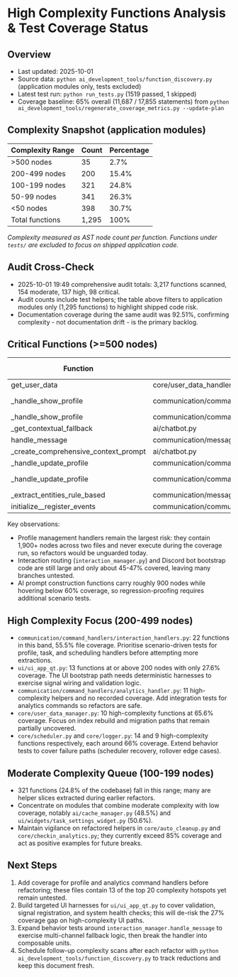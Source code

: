 # High Complexity Functions Analysis & Test Coverage Status

## Overview
- Last updated: 2025-10-01
- Source data: `python ai_development_tools/function_discovery.py` (application modules only, tests excluded)
- Latest test run: `python run_tests.py` (1519 passed, 1 skipped)
- Coverage baseline: 65% overall (11,687 / 17,855 statements) from `python ai_development_tools/regenerate_coverage_metrics.py --update-plan`

## Complexity Snapshot (application modules)
| Complexity Range | Count | Percentage |
|------------------|-------|------------|
| >500 nodes       | 35    | 2.7%       |
| 200-499 nodes    | 200   | 15.4%      |
| 100-199 nodes    | 321   | 24.8%      |
| 50-99 nodes      | 341   | 26.3%      |
| <50 nodes        | 398   | 30.7%      |
| Total functions  | 1,295 | 100%       |

*Complexity measured as AST node count per function. Functions under `tests/` are excluded to focus on shipped application code.*

## Audit Cross-Check
- 2025-10-01 19:49 comprehensive audit totals: 3,217 functions scanned, 154 moderate, 137 high, 98 critical.
- Audit counts include test helpers; the table above filters to application modules only (1,295 functions) to highlight shipped code risk.
- Documentation coverage during the same audit was 92.51%, confirming complexity - not documentation drift - is the primary backlog.

## Critical Functions (>=500 nodes)
| Function | Location | Complexity | File Coverage |
|----------|----------|------------|---------------|
| get_user_data | core/user_data_handlers.py | 1,962 | 64.9% |
| _handle_show_profile | communication/command_handlers/profile_handler.py | 1,102 | 0.0% (not executed) |
| _handle_show_profile | communication/command_handlers/interaction_handlers.py | 992 | 55.5% |
| _get_contextual_fallback | ai/chatbot.py | 986 | 59.6% |
| handle_message | communication/message_processing/interaction_manager.py | 929 | 43.5% |
| _create_comprehensive_context_prompt | ai/chatbot.py | 888 | 59.6% |
| _handle_update_profile | communication/command_handlers/interaction_handlers.py | 815 | 55.5% |
| _handle_update_profile | communication/command_handlers/profile_handler.py | 815 | 0.0% (not executed) |
| _extract_entities_rule_based | communication/message_processing/command_parser.py | 810 | 74.3% |
| initialize__register_events | communication/communication_channels/discord/bot.py | 808 | 46.9% |

Key observations:
- Profile management handlers remain the largest risk: they contain 1,900+ nodes across two files and never execute during the coverage run, so refactors would be unguarded today.
- Interaction routing (`interaction_manager.py`) and Discord bot bootstrap code are still large and only about 45-47% covered, leaving many branches untested.
- AI prompt construction functions carry roughly 900 nodes while hovering below 60% coverage, so regression-proofing requires additional scenario tests.

## High Complexity Focus (200-499 nodes)
- `communication/command_handlers/interaction_handlers.py`: 22 functions in this band, 55.5% file coverage. Prioritise scenario-driven tests for profile, task, and scheduling handlers before attempting more extractions.
- `ui/ui_app_qt.py`: 13 functions at or above 200 nodes with only 27.6% coverage. The UI bootstrap path needs deterministic harnesses to exercise signal wiring and validation logic.
- `communication/command_handlers/analytics_handler.py`: 11 high-complexity helpers and no recorded coverage. Add integration tests for analytics commands so refactors are safe.
- `core/user_data_manager.py`: 10 high-complexity functions at 65.6% coverage. Focus on index rebuild and migration paths that remain partially uncovered.
- `core/scheduler.py` and `core/logger.py`: 14 and 9 high-complexity functions respectively, each around 66% coverage. Extend behavior tests to cover failure paths (scheduler recovery, rollover edge cases).

## Moderate Complexity Queue (100-199 nodes)
- 321 functions (24.8% of the codebase) fall in this range; many are helper slices extracted during earlier refactors.
- Concentrate on modules that combine moderate complexity with low coverage, notably `ai/cache_manager.py` (48.5%) and `ui/widgets/task_settings_widget.py` (50.6%).
- Maintain vigilance on refactored helpers in `core/auto_cleanup.py` and `core/checkin_analytics.py`; they currently exceed 85% coverage and act as positive examples for future breaks.

## Next Steps
1. Add coverage for profile and analytics command handlers before refactoring; these files contain 13 of the top 20 complexity hotspots yet remain untested.
2. Build targeted UI harnesses for `ui/ui_app_qt.py` to cover validation, signal registration, and system health checks; this will de-risk the 27% coverage gap on high-complexity UI paths.
3. Expand behavior tests around `interaction_manager.handle_message` to exercise multi-channel fallback logic, then break the handler into composable units.
4. Schedule follow-up complexity scans after each refactor with `python ai_development_tools/function_discovery.py` to track reductions and keep this document fresh.
